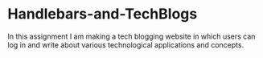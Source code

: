 # Handlebars-and-TechBlogs
In this assignment I am making a tech blogging website in which users can log in and write about various technological applications and concepts.
